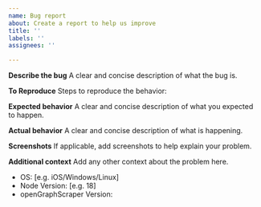 ```yaml
---
name: Bug report
about: Create a report to help us improve
title: ''
labels: ''
assignees: ''

---
```


**Describe the bug**
A clear and concise description of what the bug is.

**To Reproduce**
Steps to reproduce the behavior:

**Expected behavior**
A clear and concise description of what you expected to happen.

**Actual behavior**
A clear and concise description of what is happening.

**Screenshots**
If applicable, add screenshots to help explain your problem.

**Additional context**
Add any other context about the problem here.

 - OS: [e.g. iOS/Windows/Linux]
 - Node Version: [e.g. 18]
 - openGraphScraper Version:
